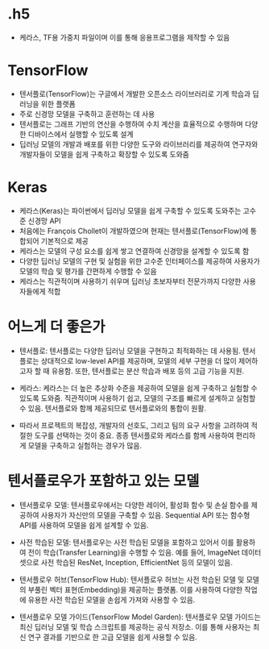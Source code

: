 # .h5
- 케라스, TF용 가중치 파일이며 이를 통해 응용프로그램을 제작할 수 있음

# TensorFlow
- 텐서플로(TensorFlow)는 구글에서 개발한 오픈소스 라이브러리로 기계 학습과 딥러닝을 위한 플랫폼
- 주로 신경망 모델을 구축하고 훈련하는 데 사용
- 텐서플로는 그래프 기반의 연산을 수행하여 수치 계산을 효율적으로 수행하며 다양한 디바이스에서 실행할 수 있도록 설계
- 딥러닝 모델의 개발과 배포를 위한 다양한 도구와 라이브러리를 제공하여 연구자와 개발자들이 모델을 쉽게 구축하고 확장할 수 있도록 도와줌

# Keras
- 케라스(Keras)는 파이썬에서 딥러닝 모델을 쉽게 구축할 수 있도록 도와주는 고수준 신경망 API
- 처음에는 François Chollet이 개발하였으며 현재는 텐서플로(TensorFlow)에 통합되어 기본적으로 제공
- 케라스는 모델의 구성 요소를 쉽게 쌓고 연결하여 신경망을 설계할 수 있도록 함
- 다양한 딥러닝 모델의 구현 및 실험을 위한 고수준 인터페이스를 제공하여 사용자가 모델의 학습 및 평가를 간편하게 수행할 수 있음
- 케라스는 직관적이며 사용하기 쉬우며 딥러닝 초보자부터 전문가까지 다양한 사용자들에게 적합

# 어느게 더 좋은가
- 텐서플로: 텐서플로는 다양한 딥러닝 모델을 구현하고 최적화하는 데 사용됨. 텐서플로는 상대적으로 low-level API를 제공하며, 모델의 세부 구현을 더 많이 제어하고자 할 때 유용함. 또한, 텐서플로는 분산 학습과 배포 등의 고급 기능을 지원.

- 케라스: 케라스는 더 높은 추상화 수준을 제공하여 모델을 쉽게 구축하고 실험할 수 있도록 도와줌. 직관적이며 사용하기 쉽고, 모델의 구조를 빠르게 설계하고 실험할 수 있음. 텐서플로와 함께 제공되므로 텐서플로와의 통합이 원활.

- 따라서 프로젝트의 복잡성, 개발자의 선호도, 그리고 팀의 요구 사항을 고려하여 적절한 도구를 선택하는 것이 중요. 종종 텐서플로와 케라스를 함께 사용하여 편리하게 모델을 구축하고 실험하는 경우가 많음.

# 텐서플로우가 포함하고 있는 모델
- 텐서플로우 모델: 텐서플로우에서는 다양한 레이어, 활성화 함수 및 손실 함수를 제공하여 사용자가 자신만의 모델을 구축할 수 있음. Sequential API 또는 함수형 API를 사용하여 모델을 쉽게 설계할 수 있음.

- 사전 학습된 모델: 텐서플로우는 사전 학습된 모델을 포함하고 있어서 이를 활용하여 전이 학습(Transfer Learning)을 수행할 수 있음. 예를 들어, ImageNet 데이터셋으로 사전 학습된 ResNet, Inception, EfficientNet 등의 모델이 있음.

- 텐서플로우 허브(TensorFlow Hub): 텐서플로우 허브는 사전 학습된 모델 및 모델의 부풀린 벡터 표현(Embedding)을 제공하는 플랫폼. 이를 사용하여 다양한 작업에 유용한 사전 학습된 모델을 손쉽게 가져와 사용할 수 있음.

- 텐서플로우 모델 가이드(TensorFlow Model Garden): 텐서플로우 모델 가이드는 최신 딥러닝 모델 및 학습 스크립트를 제공하는 공식 저장소. 이를 통해 사용자는 최신 연구 결과를 기반으로 한 고급 모델을 쉽게 사용할 수 있음.


